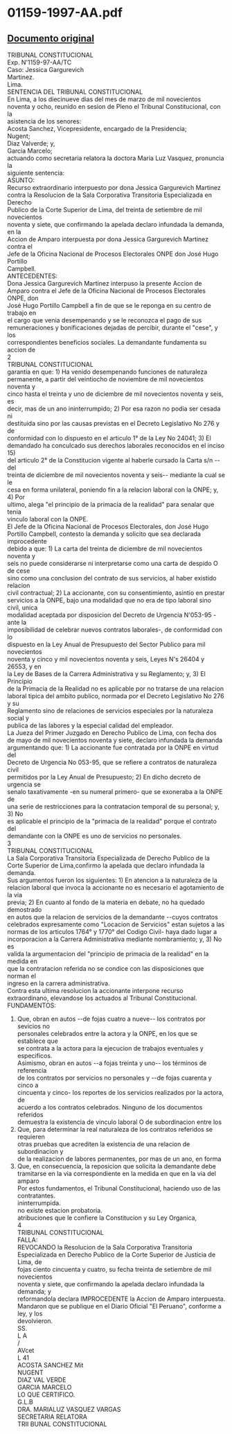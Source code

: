 
01159-1997-AA.pdf
=================
  
[Documento original](https://tc.gob.pe/jurisprudencia/1998/01159-1997-AA.pdf)  
---  
TRIBUNAL CONSTITUCIONAL  
Exp. N'1159-97-AA/TC  
Caso: Jessica Gargurevich  
Martinez.  
Lima.  
SENTENCIA DEL TRIBUNAL CONSTITUCIONAL  
En Lima, a los diecinueve dias del mes de marzo de mil novecientos  
noventa y ocho, reunido en sesion de Pleno el Tribunal Constitucional, con la  
asistencia de los senores:  
Acosta Sanchez, Vicepresidente, encargado de la Presidencia;  
Nugent;  
Diaz Valverde; y,  
Garcia Marcelo;  
actuando como secretaria relatora la doctora Maria Luz Vasquez, pronuncia la  
siguiente sentencia:  
ASUNTO:  
Recurso extraordinario interpuesto por dona Jessica Gargurevich Martinez  
contra la Resolucion de la Sala Corporativa Transitoria Especializada en Derecho  
Publico de la Corte Superior de Lima, del treinta de setiembre de mil novecientos  
noventa y siete, que confirmando la apelada declaro infundada la demanda, en la  
Accion de Amparo interpuesta por dona Jessica Gargurevich Martinez contra el  
Jefe de la Oficina Nacional de Procesos Electorales ONPE don José Hugo Portillo  
Campbell.  
ANTECEDENTES:  
Dona Jessica Gargurevich Martinez interpuso la presente Accion de  
Amparo contra el Jefe de la Oficina Nacional de Procesos Electorales ONPE, don  
José Hugo Portillo Campbell a fin de que se le reponga en su centro de trabajo en  
el cargo que venia desempenando y se le reconozca el pago de sus  
remuneraciones y bonificaciones dejadas de percibir, durante el "cese", y los  
correspondientes beneficios sociales. La demandante fundamenta su accion de  
2  
TRIBUNAL CONSTITUCIONAL  
garantia en que: 1) Ha venido desempenando funciones de naturaleza  
permanente, a partir del veintiocho de noviembre de mil novecientos noventa y  
cinco hasta el treinta y uno de diciembre de mil novecientos noventa y seis, es  
decir, mas de un ano ininterrumpido; 2) Por esa razon no podia ser cesada ni  
destituida sino por las causas previstas en el Decreto Legislativo No 276 y de  
conformidad con lo dispuesto en el articulo 1° de la Ley No 24041; 3) El  
demandado ha conculcado sus derechos laborales reconocidos en el inciso 15)  
del articulo 2° de la Constitucion vigente al haberle cursado la Carta s/n --del  
treinta de diciembre de mil novecientos noventa y seis-- mediante la cual se le  
cesa en forma unilateral, poniendo fin a la relacion laboral con la ONPE; y, 4) Por  
ultimo, alega "el principio de la primacia de la realidad" para senalar que tenia  
vinculo laboral con la ONPE.  
El Jefe de la Oficina Nacional de Procesos Electorales, don José Hugo  
Portillo Campbell, contesto la demanda y solicito que sea declarada improcedente  
debido a que: 1) La carta del treinta de diciembre de mil novecientos noventa y  
seis no puede considerarse ni interpretarse como una carta de despido O de cese  
sino como una conclusion del contrato de sus servicios, al haber existido relacion  
civil contractual; 2) La accionante, con su consentimiento, asintio en prestar  
servicios a la ONPE, bajo una modalidad que no era de tipo laboral sino civil, unica  
modalidad aceptada por disposicion del Decreto de Urgencia N'053-95 -ante la  
imposibilidad de celebrar nuevos contratos laborales-, de conformidad con lo  
dispuesto en la Ley Anual de Presupuesto del Sector Publico para mil novecientos  
noventa y cinco y mil novecientos noventa y seis, Leyes N's 26404 y 26553, y en  
la Ley de Bases de la Carrera Administrativa y su Reglamento; y, 3) El Principio  
de la Primacia de la Realidad no es aplicable por no tratarse de una relacion  
laboral tipica del ambito publico, normada por el Decreto Legislativo No 276 y su  
Reglamento sino de relaciones de servicios especiales por la naturaleza social y  
publica de las labores y la especial calidad del empleador.  
La Jueza del Primer Juzgado en Derecho Publico de Lima, con fecha dos  
de mayo de mil novecientos noventa y siete, declaro infundada la demanda  
argumentando que: 1) La accionante fue contratada por la ONPE en virtud del  
Decreto de Urgencia No 053-95, que se refiere a contratos de naturaleza civil  
permitidos por la Ley Anual de Presupuesto; 2) En dicho decreto de urgencia se  
senalo taxativamente -en su numeral primero- que se exoneraba a la ONPE de  
una serie de restricciones para la contratacion temporal de su personal; y, 3) No  
es aplicable el principio de la "primacia de la realidad" porque el contrato del  
demandante con la ONPE es uno de servicios no personales.  
3  
TRIBUNAL CONSTITUCIONAL  
La Sala Corporativa Transitoria Especializada de Derecho Publico de la  
Corte Superior de Lima,confirmo la apelada que declaro infundada la demanda.  
Sus argumentos fueron los siguientes: 1) En atencion a la naturaleza de la  
relacion laboral que invoca la accionante no es necesario el agotamiento de la via  
previa; 2) En cuanto al fondo de la materia en debate, no ha quedado demostrado  
en autos que la relacion de servicios de la demandante --cuyos contratos  
celebrados expresamente como "Locacion de Servicios" estan sujetos a las  
normas de los articulos 1764° y 1770° del Codigo Civil- haya dado lugar a  
incorporacion a la Carrera Administrativa mediante nombramiento; y, 3) No es  
valida la argumentacion del "principio de primacia de la realidad" en la medida en  
que la contratacion referida no se condice con las disposiciones que norman el  
ingreso en la carrera administrativa.  
Contra esta ultima resolucion la accionante interpone recurso  
extraordinano, elevandose los actuados al Tribunal Constitucional.  
FUNDAMENTOS:  
1. Que, obran en autos --de fojas cuatro a nueve-- los contratos por sevicios no  
personales celebrados entre la actora y la ONPE, en los que se establece que  
se contrata a la actora para la ejecucion de trabajos eventuales y especificos.  
Asimismo, obran en autos --a fojas treinta y uno-- los términos de referencia  
de los contratos por servicios no personales y --de fojas cuarenta y cinco a  
cincuenta y cinco- los reportes de los servicios realizados por la actora, de  
acuerdo a los contratos celebrados. Ninguno de los documentos referidos  
demuestra la existencia de vinculo laboral O de subordinacion entre los  
2. Que, para determinar la real naturaleza de los contratos referidos se requieren  
otras pruebas que acrediten la existencia de una relacion de subordinacion y  
de la realizacion de labores permanentes, por mas de un ano, en forma  
3. Que, en consecuencia, la reposicion que solicita la demandante debe  
tramitarse en la via correspondiente en la medida en que en la via del amparo  
Por estos fundamentos, el Tribunal Constitucional, haciendo uso de las  
contratantes.  
ininterrumpida.  
no existe estacion probatoria.  
atribuciones que le confiere la Constitucion y su Ley Organica,  
4  
TRIBUNAL CONSTITUCIONAL  
FALLA:  
REVOCANDO la Resolucion de la Sala Corporativa Transitoria  
Especializada en Derecho Publico de la Corte Superior de Justicia de Lima, de  
fojas ciento cincuenta y cuatro, su fecha treinta de setiembre de mil novecientos  
noventa y siete, que confirmando la apelada declaro infundada la demanda; y  
reformandola declara IMPROCEDENTE la Accion de Amparo interpuesta.  
Mandaron que se publique en el Diario Oficial "El Peruano", conforme a ley, y los  
devolvieron.  
SS.  
L A  
/  
AVcet  
L 41  
ACOSTA SANCHEZ Mit  
NUGENT  
DIAZ VAL VERDE  
GARCIA MARCELO  
LO QUE CERTIFICO.  
G.L.B  
DRA. MARIALUZ VASQUEZ VARGAS  
SECRETARIA RELATORA  
TRII BUNAL CONSTITUCIONAL